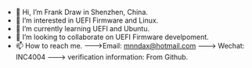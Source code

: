 - 👋 Hi, I’m Frank Draw in Shenzhen, China.
- 👀 I’m interested in UEFI Firmware and Linux.
- 🌱 I’m currently learning UEFI and Ubuntu.
- 💞️ I’m looking to collaborate on UEFI Firmware develpoment.
- 📫 How to reach me.    --->Email: mnndax@hotmail.com    ---> Wechat: INC4004      ---> verification information: From Github.

<!---
FrankDraw/FrankDraw is a ✨ special ✨ repository because its `README.md` (this file) appears on your GitHub profile.
You can click the Preview link to take a look at your changes.
--->
